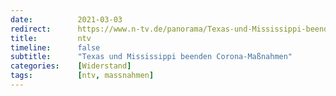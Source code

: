 ```yaml
---
date:          2021-03-03
redirect:      https://www.n-tv.de/panorama/Texas-und-Mississippi-beenden-Corona-Massnahmen-article22397910.html
title:         ntv
timeline:      false
subtitle:      "Texas und Mississippi beenden Corona-Maßnahmen"
categories:    [Widerstand]
tags:          [ntv, massnahmen]
---
```

